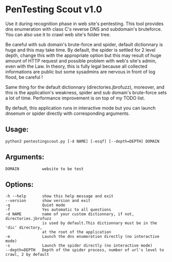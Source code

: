 # PenTesting Scout v1.0
                               
Use it during recognition phase in web site's pentesting. This tool provides
dns enumeration with class C's reverse DNS and subdomain's bruteforce.
You can also use it to crawl web site's folder tree.
 
Be careful with sub domain's brute-force and spider, default
dictionnary is huge and this may take time. By default, the spider is settled for
2 level depth, change this with the appropriate option but this may result of
huge amount of HTTP request and possible problem with web's site's admin, even
with the Law. In theory, this is fully legal because all collected informations
are public but some sysadmins are nervous in front of log flood, be careful !

Same thing for the default dictionnary (directories.jbrofuzz), moreover, and this is
the application's weakness, spider and sub domain's brute-force sets a lot of time.
Performance improvement is on top of my TODO list.

By default, this application runs in interactive mode but you can launch dnsenum
or spider directly with corresponding arguments.

## Usage:

    python3 pentestingscout.py [-d NAME] [-esqf] [--depth=DEPTH] DOMAIN

## Arguments:

    DOMAIN          website to be test

## Options:
    -h --help       show this help message and exit
    --version       show version and exit
    -q              Quiet mode
    -f              Yes automatic to all questions
    -d NAME         name of your custom dictionnary, if not, directories.jbrofuzz
                    is used by default.This dictionnary must be in the 'dic' directory,
                    at the root of the application
    -e              Launch the dns enumeration directly (no interactive mode)
    -s              Launch the spider directly (no interactive mode)
    --depth=DEPTH   Depth of the spider process, number of url's level to crawl, 2 by default

